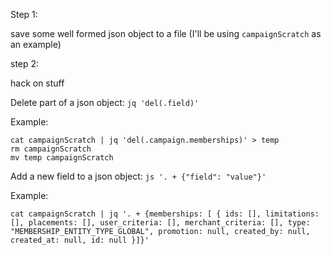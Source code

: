 Step 1:

save some well formed json object to a file (I'll be using `campaignScratch` as an example)

step 2:

hack on stuff

Delete part of a json object: `jq 'del(.field)'`

Example:
```
cat campaignScratch | jq 'del(.campaign.memberships)' > temp
rm campaignScratch
mv temp campaignScratch
```


Add a new field to a json object: `js '. + {"field": "value"}'`

Example:
```
cat campaignScratch | jq '. + {memberships: [ { ids: [], limitations: [], placements: [], user_criteria: [], merchant_criteria: [], type: "MEMBERSHIP_ENTITY_TYPE_GLOBAL", promotion: null, created_by: null, created_at: null, id: null }]}'
